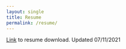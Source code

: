 ```yaml
---
layout: single
title: Resume
permalink: /resume/
---
```

[Link](http://belsten.github.io/doc/Alexander_Belsten_Resume.pdf) to resume download. Updated 07/11/2021
